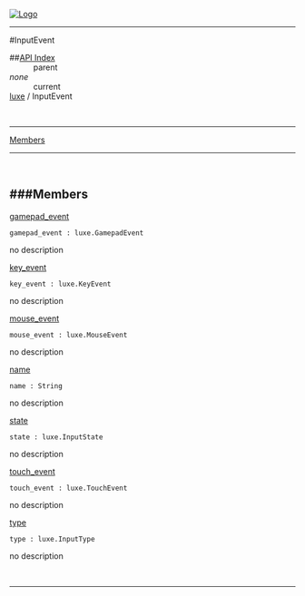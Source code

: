 
[![Logo](../../images/logo.png)](../../index.html)

---

#InputEvent


##[API Index](../../api/index.html#luxe)   
&emsp;&emsp;&emsp;parent    
_none_   
&emsp;&emsp;&emsp;current    
[luxe](./) / InputEvent

<br/>

---


[Members](#Members)   


---

&nbsp;   

<a class="lift" name="Members" ></a>
###Members   
---
<a class="lift" name="gamepad_event" href="#gamepad_event">gamepad_event</a>



`gamepad_event : luxe.GamepadEvent`

<span class="small_desc_flat"> no description </span>   

<a class="lift" name="key_event" href="#key_event">key_event</a>



`key_event : luxe.KeyEvent`

<span class="small_desc_flat"> no description </span>   

<a class="lift" name="mouse_event" href="#mouse_event">mouse_event</a>



`mouse_event : luxe.MouseEvent`

<span class="small_desc_flat"> no description </span>   

<a class="lift" name="name" href="#name">name</a>



`name : String`

<span class="small_desc_flat"> no description </span>   

<a class="lift" name="state" href="#state">state</a>



`state : luxe.InputState`

<span class="small_desc_flat"> no description </span>   

<a class="lift" name="touch_event" href="#touch_event">touch_event</a>



`touch_event : luxe.TouchEvent`

<span class="small_desc_flat"> no description </span>   

<a class="lift" name="type" href="#type">type</a>



`type : luxe.InputType`

<span class="small_desc_flat"> no description </span>   



&nbsp;
&nbsp;
&nbsp;

---  


&nbsp;   
&nbsp;   